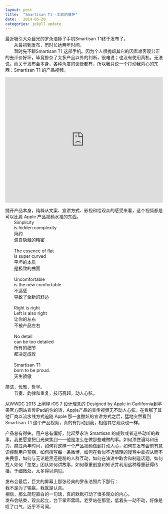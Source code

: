 ```yaml
---
layout: post
title:  "Smartisan T1--工匠的情怀"
date:   2014-05-20
categories: jekyll update
---
```

最近吸引大众目光的罗永浩锤子手机Smartisan T1终于发布了。     
&emsp;&emsp;从最初到发布，历时长达两年时间。      
&emsp;&emsp;暂时先不聊Smartisan T1 这部手机。因为个人很抛却其它的因素难客观公正的去评价好坏，毕竟掺杂了太多产品以外的判断，很难说；也没有使用真机，无法说。而关于发布会本身，各种角度的褒贬都有，所以我只说一个打动我内心的东西：Smartisan T1 的产品视频。

<iframe height=400 width=100% src="http://player.youku.com/embed/XNzE0NjA3NDA4" frameborder=0 allowfullscreen></iframe>

抛开产品本身，纯粹从文案、宣讲方式、影视和给观众的感受来看，这个视频都是可以比肩 Apple 产品视频水准的东西。     
&emsp;&emsp;Simplicity    
&emsp;&emsp;is hidden complexity     
&emsp;&emsp;简约     
&emsp;&emsp;源自隐藏的精密<br/>     
&emsp;&emsp;The essence of flat     
&emsp;&emsp;is super curved     
&emsp;&emsp;平坦的本质    
&emsp;&emsp;是极致的曲面<br/>     
&emsp;&emsp;Uncomfortable     
&emsp;&emsp;is the new comfortable     
&emsp;&emsp;不适感     
&emsp;&emsp;导致了全新的舒适<br/>     
&emsp;&emsp;Right is right      
&emsp;&emsp;Left is also right     
&emsp;&emsp;让你的左右    
&emsp;&emsp;不被产品左右<br/>     
&emsp;&emsp;No detail     
&emsp;&emsp;can be too detailed     
&emsp;&emsp;所有的细节     
&emsp;&emsp;都决定成败<br/>      
&emsp;&emsp;Smartisan T1     
&emsp;&emsp;born to be proud.     
&emsp;&emsp;天生骄傲

简洁，优雅，哲学。     
&emsp;&emsp;节奏、韵律和重复，技巧高超，动人心弦。

从WWDC 2013 上阐释 iOS 7 设计理念的 Designed by Apple in Carlifornia到苹果官方网站宣传iPad的你的诗，Apple产品的宣传视频无不动人心弦。在看腻了其他厂商以流水线方式追随 Apple 那一套酷炫的宣讲方式之后，猛地突然看到 Smartisan T1 这个产品视频，真的有打动到我，相信其它观众也一样。

产品总有得失，用户总有偏好，比起罗永浩 Smartisan 的成败或者这些动听的故事，我更愿意把目光聚焦到——他是怎么在做那些难做的事。如何顶住漫骂和压力，熬过两年时间，如何将这样一个产品视频做到打动人心，如何在发布会前有意识控制用户预期，如何撰写每一条微博，如何在看似不近情理的谩骂中拿捏从而不失民意，如何与无论是黑还是粉的人群互动，如何在演讲中取舍和制造话题，如何找人如何「忽悠」团队如何讲故事，如何尊重创意和知识并利用这种尊重获得传播，于细微处，太多得以洞见。

发布会最后，巨大的屏幕上那张经典的罗永浩照片下那行：     
我不是为了输赢，我就是认真。      
相信，那么简短直白的一句话，真的默默打动了很多观众的内心。      
发布会结束，观众起立，台下掌声雷鸣，老罗站在那里，低着头一动不动，好像是叹了口气，近乎不可闻。
  